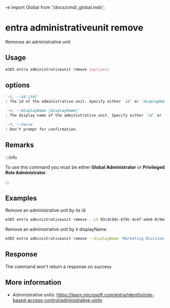 -e <!-- DISCLAIMER: All secrets, passwords, and sensitive values in this document are examples only and not real credentials. -->
import Global from '/docs/cmd/_global.mdx';

# entra administrativeunit remove

Removes an administrative unit

## Usage

```sh
m365 entra administrativeunit remove [options]
```

## options

```md definition-list
`-i, --id [id]`
: The id of the administrative unit. Specify either `id` or `displayName` but not both.

`-n, --displayName [displayName]`
: The display name of the administrative unit. Specify either `id` or `displayName` but not both.

`-f, --force`
: Don't prompt for confirmation.
```

<Global />

## Remarks

:::info

To use this command you must be either **Global Administrator** or **Privileged Role Administrator**.

:::

## Examples

Remove an administrative unit by its id

```sh
m365 entra administrativeunit remove --id 03c4c9dc-6f0c-4c4f-a4e6-0c9ed80f54c7
```

Remove an administrative unit by it displayName

```sh
m365 entra administrativeunit remove --displayName 'Marketing Division'
```

## Response

The command won't return a response on success

## More information

- Administrative units: https://learn.microsoft.com/entra/identity/role-based-access-control/administrative-units
